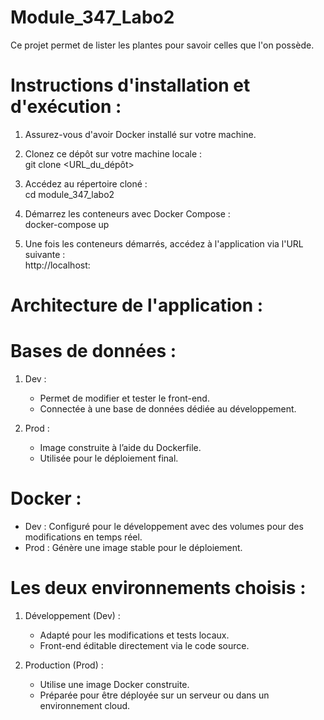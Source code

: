 # Module_347_Labo2  
Ce projet permet de lister les plantes pour savoir celles que l'on possède.  

# Instructions d'installation et d'exécution :  
1. Assurez-vous d'avoir Docker installé sur votre machine.  
2. Clonez ce dépôt sur votre machine locale :  
git clone <URL_du_dépôt>  

3. Accédez au répertoire cloné :  
cd module_347_labo2  

4. Démarrez les conteneurs avec Docker Compose :  
docker-compose up  

5. Une fois les conteneurs démarrés, accédez à l'application via l'URL suivante :  
http://localhost:<port>  
# Architecture de l'application :  

# Bases de données :  
1. Dev :  
   - Permet de modifier et tester le front-end.  
   - Connectée à une base de données dédiée au développement.  

2. Prod :  
   - Image construite à l’aide du Dockerfile.  
   - Utilisée pour le déploiement final.  

# Docker :  
 - Dev : Configuré pour le développement avec des volumes pour des modifications en temps réel.  
 - Prod : Génère une image stable pour le déploiement.  
# Les deux environnements choisis :  

1. Développement (Dev) :  
   - Adapté pour les modifications et tests locaux.  
   - Front-end éditable directement via le code source.  

2. Production (Prod) :  
   - Utilise une image Docker construite.  
   - Préparée pour être déployée sur un serveur ou dans un environnement cloud.  
